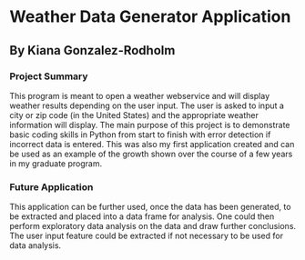 # Weather Data Generator Application
## By Kiana Gonzalez-Rodholm
### Project Summary
This program is meant to open a weather webservice and will display weather results depending on the user input. The user is asked to input a city or zip code (in the United States) and the appropriate weather information will display. The main purpose of this project is to demonstrate basic coding skills in Python from start to finish with error detection if incorrect data is entered. This was also my first application created and can be used as an example of the growth shown over the course of a few years in my graduate program.

### Future Application
This application can be further used, once the data has been generated, to be extracted and placed into a data frame for analysis. One could then perform exploratory data analysis on the data and draw further conclusions. The user input feature could be extracted if not necessary to be used for data analysis. 
